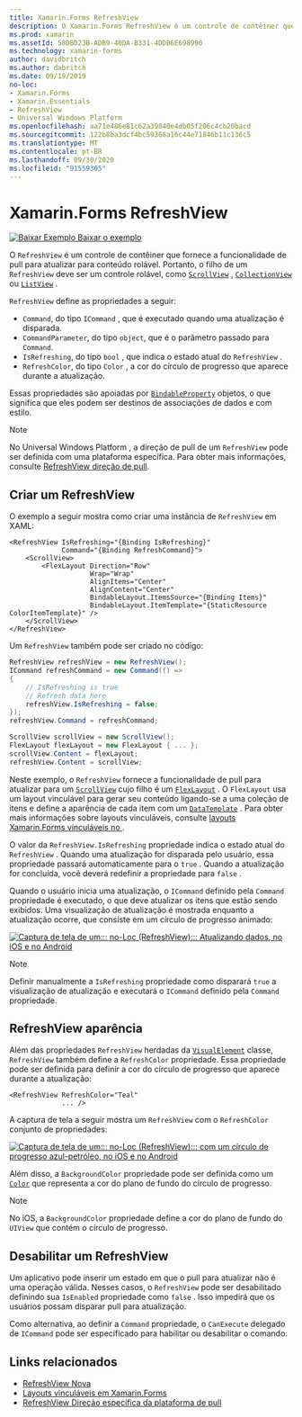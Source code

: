 ```yaml
---
title: Xamarin.Forms RefreshView
description: O Xamarin.Forms RefreshView é um controle de contêiner que fornece a funcionalidade de pull para atualizar para conteúdo rolável.
ms.prod: xamarin
ms.assetId: 58DBD23B-ADB9-40DA-B331-4DDB6E698990
ms.technology: xamarin-forms
author: davidbritch
ms.author: dabritch
ms.date: 09/19/2019
no-loc:
- Xamarin.Forms
- Xamarin.Essentials
- RefreshView
- Universal Windows Platform
ms.openlocfilehash: aa71e486e81c62a39840e4db05f206c4cb20bacd
ms.sourcegitcommit: 122b8ba3dcf4bc59368a16c44e71846b11c136c5
ms.translationtype: MT
ms.contentlocale: pt-BR
ms.lasthandoff: 09/30/2020
ms.locfileid: "91559305"
---
```

# <a name="no-locxamarinforms-no-locrefreshview"></a>Xamarin.Forms RefreshView

[![Baixar Exemplo](~/media/shared/download.png) Baixar o exemplo](https://docs.microsoft.com/samples/xamarin/xamarin-forms-samples/userinterface-refreshviewdemo/)

O `RefreshView` é um controle de contêiner que fornece a funcionalidade de pull para atualizar para conteúdo rolável. Portanto, o filho de um `RefreshView` deve ser um controle rolável, como [`ScrollView`](xref:Xamarin.Forms.ScrollView) , [`CollectionView`](xref:Xamarin.Forms.CollectionView) ou [`ListView`](xref:Xamarin.Forms.ListView) .

`RefreshView` define as propriedades a seguir:

- `Command`, do tipo `ICommand` , que é executado quando uma atualização é disparada.
- `CommandParameter`, do tipo `object`, que é o parâmetro passado para `Command`.
- `IsRefreshing`, do tipo `bool` , que indica o estado atual do `RefreshView` .
- `RefreshColor`, do tipo `Color` , a cor do círculo de progresso que aparece durante a atualização.

Essas propriedades são apoiadas por [`BindableProperty`](xref:Xamarin.Forms.BindableProperty) objetos, o que significa que eles podem ser destinos de associações de dados e com estilo.

> [!NOTE]
> No Universal Windows Platform , a direção de pull de um `RefreshView` pode ser definida com uma plataforma específica. Para obter mais informações, consulte [ RefreshView direção de pull](~/xamarin-forms/platform/windows/refreshview-pulldirection.md).

## <a name="create-a-no-locrefreshview"></a>Criar um RefreshView

O exemplo a seguir mostra como criar uma instância de `RefreshView` em XAML:

```xaml
<RefreshView IsRefreshing="{Binding IsRefreshing}"
             Command="{Binding RefreshCommand}">
    <ScrollView>
        <FlexLayout Direction="Row"
                    Wrap="Wrap"
                    AlignItems="Center"
                    AlignContent="Center"
                    BindableLayout.ItemsSource="{Binding Items}"
                    BindableLayout.ItemTemplate="{StaticResource ColorItemTemplate}" />
    </ScrollView>
</RefreshView>
```

Um `RefreshView` também pode ser criado no código:

```csharp
RefreshView refreshView = new RefreshView();
ICommand refreshCommand = new Command(() =>
{
    // IsRefreshing is true
    // Refresh data here
    refreshView.IsRefreshing = false;
});
refreshView.Command = refreshCommand;

ScrollView scrollView = new ScrollView();
FlexLayout flexLayout = new FlexLayout { ... };
scrollView.Content = flexLayout;
refreshView.Content = scrollView;
```

Neste exemplo, o `RefreshView` fornece a funcionalidade de pull para atualizar para um [`ScrollView`](xref:Xamarin.Forms.ScrollView) cujo filho é um [`FlexLayout`](xref:Xamarin.Forms.FlexLayout) . O `FlexLayout` usa um layout vinculável para gerar seu conteúdo ligando-se a uma coleção de itens e define a aparência de cada item com um [`DataTemplate`](xref:Xamarin.Forms.DataTemplate) . Para obter mais informações sobre layouts vinculáveis, consulte [layouts Xamarin.Forms vinculáveis no ](~/xamarin-forms/user-interface/layouts/bindable-layouts.md).

O valor da `RefreshView.IsRefreshing` propriedade indica o estado atual do `RefreshView` . Quando uma atualização for disparada pelo usuário, essa propriedade passará automaticamente para o `true` . Quando a atualização for concluída, você deverá redefinir a propriedade para `false` .

Quando o usuário inicia uma atualização, o `ICommand` definido pela `Command` propriedade é executado, o que deve atualizar os itens que estão sendo exibidos. Uma visualização de atualização é mostrada enquanto a atualização ocorre, que consiste em um círculo de progresso animado:

[![Captura de tela de um::: no-Loc (RefreshView)::: Atualizando dados, no iOS e no Android](refreshview-images/default-progress-circle.png "::: no-Loc (RefreshView)::: Atualizando dados")](refreshview-images/default-progress-circle-large.png#lightbox "::: no-Loc (RefreshView)::: Atualizando dados")

> [!NOTE]
> Definir manualmente a `IsRefreshing` propriedade como disparará `true` a visualização de atualização e executará o `ICommand` definido pela `Command` propriedade.

## <a name="no-locrefreshview-appearance"></a>RefreshView aparência

Além das propriedades `RefreshView` herdadas da [`VisualElement`](xref:Xamarin.Forms.VisualElement) classe, `RefreshView` também define a `RefreshColor` propriedade. Essa propriedade pode ser definida para definir a cor do círculo de progresso que aparece durante a atualização:

```xaml
<RefreshView RefreshColor="Teal"
             ... />
```

A captura de tela a seguir mostra um `RefreshView` com o `RefreshColor` conjunto de propriedades:

[![Captura de tela de um::: no-Loc (RefreshView)::: com um círculo de progresso azul-petróleo, no iOS e no Android](refreshview-images/teal-progress-circle.png "::: no-Loc (RefreshView)::: com um círculo de progresso azul-petróleo")](refreshview-images/teal-progress-circle-large.png#lightbox "::: no-Loc (RefreshView)::: com um círculo de progresso azul-petróleo")

Além disso, a `BackgroundColor` propriedade pode ser definida como um [`Color`](xref:Xamarin.Forms.Color) que representa a cor do plano de fundo do círculo de progresso.

> [!NOTE]
> No iOS, a `BackgroundColor` propriedade define a cor do plano de fundo do `UIView` que contém o círculo de progresso.

## <a name="disable-a-no-locrefreshview"></a>Desabilitar um RefreshView

Um aplicativo pode inserir um estado em que o pull para atualizar não é uma operação válida. Nesses casos, o `RefreshView` pode ser desabilitado definindo sua `IsEnabled` propriedade como `false` . Isso impedirá que os usuários possam disparar pull para atualização.

Como alternativa, ao definir a `Command` propriedade, o `CanExecute` delegado de `ICommand` pode ser especificado para habilitar ou desabilitar o comando.

## <a name="related-links"></a>Links relacionados

- [RefreshView Nova](/samples/xamarin/xamarin-forms-samples/userinterface-refreshviewdemo/)
- [Layouts vinculáveis em Xamarin.Forms](~/xamarin-forms/user-interface/layouts/bindable-layouts.md)
- [RefreshView Direção específica da plataforma de pull](~/xamarin-forms/platform/windows/refreshview-pulldirection.md)
